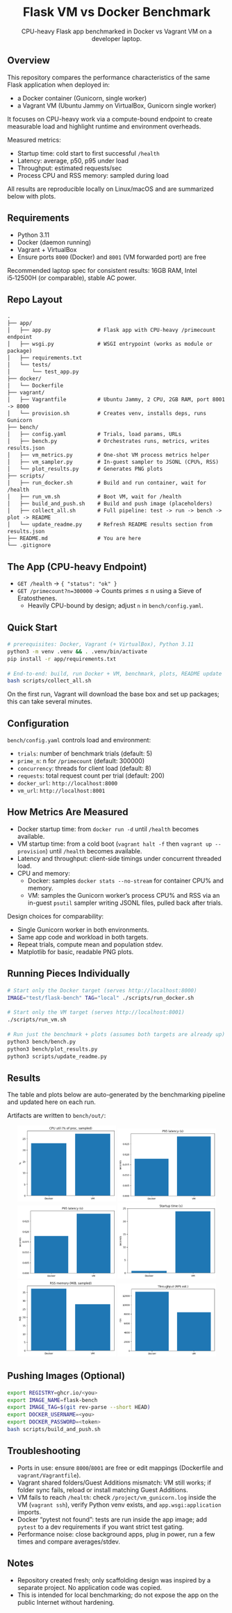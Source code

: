 <div align="center">

# Flask VM vs Docker Benchmark

CPU-heavy Flask app benchmarked in Docker vs Vagrant VM on a developer laptop.

</div>

## Overview

This repository compares the performance characteristics of the same Flask application when deployed in:

- a Docker container (Gunicorn, single worker)
- a Vagrant VM (Ubuntu Jammy on VirtualBox, Gunicorn single worker)

It focuses on CPU-heavy work via a compute-bound endpoint to create measurable load and highlight runtime and environment overheads.

Measured metrics:

- Startup time: cold start to first successful `/health`
- Latency: average, p50, p95 under load
- Throughput: estimated requests/sec
- Process CPU and RSS memory: sampled during load

All results are reproducible locally on Linux/macOS and are summarized below with plots.

## Requirements

- Python 3.11
- Docker (daemon running)
- Vagrant + VirtualBox
- Ensure ports `8000` (Docker) and `8001` (VM forwarded port) are free

Recommended laptop spec for consistent results: 16GB RAM, Intel i5‑12500H (or comparable), stable AC power.

## Repo Layout

```
.
├── app/
│   ├── app.py               # Flask app with CPU-heavy /primecount endpoint
│   ├── wsgi.py              # WSGI entrypoint (works as module or package)
│   ├── requirements.txt
│   └── tests/
│       └── test_app.py
├── docker/
│   └── Dockerfile
├── vagrant/
│   ├── Vagrantfile          # Ubuntu Jammy, 2 CPU, 2GB RAM, port 8001 -> 8000
│   └── provision.sh         # Creates venv, installs deps, runs Gunicorn
├── bench/
│   ├── config.yaml          # Trials, load params, URLs
│   ├── bench.py             # Orchestrates runs, metrics, writes results.json
│   ├── vm_metrics.py        # One-shot VM process metrics helper
│   ├── vm_sampler.py        # In-guest sampler to JSONL (CPU%, RSS)
│   └── plot_results.py      # Generates PNG plots
├── scripts/
│   ├── run_docker.sh        # Build and run container, wait for /health
│   ├── run_vm.sh            # Boot VM, wait for /health
│   ├── build_and_push.sh    # Build and push image (placeholders)
│   ├── collect_all.sh       # Full pipeline: test -> run -> bench -> plot -> README
│   └── update_readme.py     # Refresh README results section from results.json
├── README.md                # You are here
└── .gitignore
```

## The App (CPU-heavy Endpoint)

- `GET /health` → `{ "status": "ok" }`
- `GET /primecount?n=300000` → Counts primes ≤ n using a Sieve of Eratosthenes.
  - Heavily CPU-bound by design; adjust `n` in `bench/config.yaml`.

## Quick Start

```bash
# prerequisites: Docker, Vagrant (+ VirtualBox), Python 3.11
python3 -m venv .venv && . .venv/bin/activate
pip install -r app/requirements.txt

# End-to-end: build, run Docker + VM, benchmark, plots, README update
bash scripts/collect_all.sh
```

On the first run, Vagrant will download the base box and set up packages; this can take several minutes.

## Configuration

`bench/config.yaml` controls load and environment:

- `trials`: number of benchmark trials (default: 5)
- `prime_n`: n for `/primecount` (default: 300000)
- `concurrency`: threads for client load (default: 8)
- `requests`: total request count per trial (default: 200)
- `docker_url`: `http://localhost:8000`
- `vm_url`: `http://localhost:8001`

## How Metrics Are Measured

- Docker startup time: from `docker run -d` until `/health` becomes available.
- VM startup time: from a cold boot (`vagrant halt -f` then `vagrant up --provision`) until `/health` becomes available.
- Latency and throughput: client-side timings under concurrent threaded load.
- CPU and memory:
  - Docker: samples `docker stats --no-stream` for container CPU% and memory.
  - VM: samples the Gunicorn worker’s process CPU% and RSS via an in-guest `psutil` sampler writing JSONL files, pulled back after trials.

Design choices for comparability:

- Single Gunicorn worker in both environments.
- Same app code and workload in both targets.
- Repeat trials, compute mean and population stdev.
- Matplotlib for basic, readable PNG plots.

## Running Pieces Individually

```bash
# Start only the Docker target (serves http://localhost:8000)
IMAGE="test/flask-bench" TAG="local" ./scripts/run_docker.sh

# Start only the VM target (serves http://localhost:8001)
./scripts/run_vm.sh

# Run just the benchmark + plots (assumes both targets are already up)
python3 bench/bench.py
python3 bench/plot_results.py
python3 scripts/update_readme.py
```

## Results

The table and plots below are auto-generated by the benchmarking pipeline and updated here on each run.

<!-- AUTO-BENCHMARKS -->

<!-- AUTO-BENCHMARKS -->

Artifacts are written to `bench/out/`:

<p align="center">
  <img src="bench/out/cpu.png" width="45%" title="CPU load"/>
  <img src="bench/out/latency_p95.png" width="45%" title="Avg latency"/><br/>
  <img src="bench/out/latency_p95.png" width="45%" title="latency_p95"/>
  <img src="bench/out/startup.png" width="45%" title="System startup time"/>
  <img src="bench/out/memory.png" width="45%" title="Memory monitor during load"/>
  <img src="bench/out/throughput.png" width="45%" title="Throughput monitor during load"/>
</p>

## Pushing Images (Optional)

```bash
export REGISTRY=ghcr.io/<you>
export IMAGE_NAME=flask-bench
export IMAGE_TAG=$(git rev-parse --short HEAD)
export DOCKER_USERNAME=<you>
export DOCKER_PASSWORD=<token>
bash scripts/build_and_push.sh
```

## Troubleshooting

- Ports in use: ensure `8000`/`8001` are free or edit mappings (Dockerfile and `vagrant/Vagrantfile`).
- Vagrant shared folders/Guest Additions mismatch: VM still works; if folder sync fails, reload or install matching Guest Additions.
- VM fails to reach `/health`: check `/project/vm_gunicorn.log` inside the VM (`vagrant ssh`), verify Python venv exists, and `app.wsgi:application` imports.
- Docker “pytest not found”: tests are run inside the app image; add `pytest` to a dev requirements if you want strict test gating.
- Performance noise: close background apps, plug in power, run a few times and compare averages/stdev.

## Notes

- Repository created fresh; only scaffolding design was inspired by a separate project. No application code was copied.
- This is intended for local benchmarking; do not expose the app on the public Internet without hardening.
